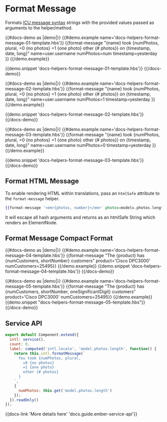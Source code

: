 # Format Message

Formats [ICU message syntax](https://formatjs.io/guides/message-syntax/) strings with the provided values passed as arguments to the helper/method.

{{#docs-demo as |demo|}}
  {{#demo.example name='docs-helpers-format-message-01-template.hbs'}}
    {{format-message "{name} took {numPhotos, plural, =0 {no photos} =1 {one photo} other {# photos}} on {timestamp, date, long}"
             name=user.username
             numPhotos=num
             timestamp=yesterday }}
  {{/demo.example}}

  {{demo.snippet 'docs-helpers-format-message-01-template.hbs'}}
{{/docs-demo}}

{{#docs-demo as |demo|}}
  {{#demo.example name='docs-helpers-format-message-02-template.hbs'}}
    {{format-message "{name} took {numPhotos, plural, =0 {no photos} =1 {one photo} other {# photos}} on {timestamp, date, long}"
             name=user.username
             numPhotos=1
             timestamp=yesterday }}
  {{/demo.example}}

  {{demo.snippet 'docs-helpers-format-message-02-template.hbs'}}
{{/docs-demo}}

{{#docs-demo as |demo|}}
  {{#demo.example name='docs-helpers-format-message-03-template.hbs'}}
    {{format-message "{name} took {numPhotos, plural, =0 {no photos} =1 {one photo} other {# photos}} on {timestamp, date, long}"
             name=user.username
             numPhotos=0
             timestamp=yesterday }}
  {{/demo.example}}

  {{demo.snippet 'docs-helpers-format-message-03-template.hbs'}}
{{/docs-demo}}

## Format HTML Message

To enable rendering HTML within translations, pass an `htmlSafe` attribute to the `format-message` helper.

```hbs
{{format-message '<em>{photos, number}</em>' photos=models.photos.length htmlSafe=true}}
```
It will escape all hash arguments and returns as an htmlSafe String which renders an ElementNode.  

## Format Message Compact Format

{{#docs-demo as |demo|}}
  {{#demo.example name='docs-helpers-format-message-04-template.hbs'}}
    {{format-message
             "The {product} has {numCustomers, shortNumber} customers"
             product='Cisco DPC3000'
             numCustomers=25495}}
  {{/demo.example}}
  {{demo.snippet 'docs-helpers-format-message-04-template.hbs'}}
{{/docs-demo}}

{{#docs-demo as |demo|}}
  {{#demo.example name='docs-helpers-format-message-05-template.hbs'}}
    {{format-message 
             "The {product} has {numCustomers, shortNumber, oneSignificantDigit} customers"
             product='Cisco DPC3000' 
             numCustomers=25495}}
  {{/demo.example}}
  {{demo.snippet "docs-helpers-format-message-05-template.hbs"}}
{{/docs-demo}}

## Service API

```js
export default Component.extend({
  intl: service(),
  count: 0,
  label: computed('intl.locale', 'model.photos.length', function() {
    return this.intl.formatMessage(`
      You took {numPhotos, plural,
        =0 {no photos}
        =1 {one photo}
        other {# photos}
      }
    `,
    {
      numPhotos: this.get('model.photos.length')
    });
  }).readOnly()
});
```

{{docs-link 'More details here' 'docs.guide.ember-service-api'}}
